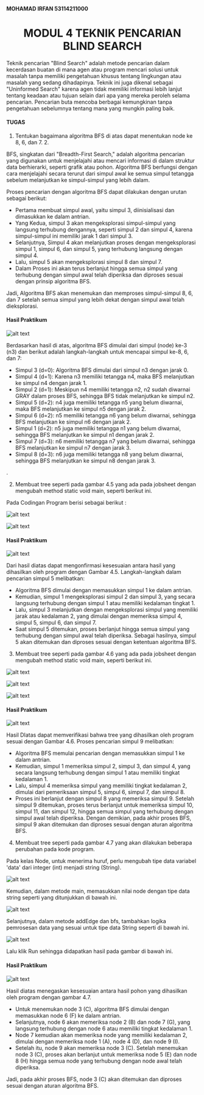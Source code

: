 #### MOHAMAD IRFAN 53114211000

<center><h1>MODUL 4 TEKNIK PENCARIAN BLIND SEARCH</h1></center>
Teknik pencarian "Blind Search" adalah metode pencarian dalam kecerdasan buatan di mana agen atau program mencari solusi untuk masalah tanpa memiliki pengetahuan khusus tentang lingkungan atau masalah yang sedang dihadapinya. Teknik ini juga dikenal sebagai "Uninformed Search" karena agen tidak memiliki informasi lebih lanjut tentang keadaan atau tujuan selain dari apa yang mereka peroleh selama pencarian. Pencarian buta mencoba berbagai kemungkinan tanpa pengetahuan sebelumnya tentang mana yang mungkin paling baik.

#### TUGAS
  1. Tentukan bagaimana algoritma BFS di atas dapat menentukan node ke 8, 6, dan 7. 2. 


BFS, singkatan dari "Breadth-First Search," adalah algoritma pencarian yang digunakan untuk menjelajahi atau mencari informasi di dalam struktur data berhierarki, seperti grafik atau pohon. Algoritma BFS berfungsi dengan cara menjelajahi secara terurut dari simpul awal ke semua simpul tetangga sebelum melanjutkan ke simpul-simpul yang lebih dalam.

Proses pencarian dengan algoritma BFS dapat dilakukan dengan urutan sebagai berikut:

- Pertama membuat simpul awal, yaitu simpul 3, diinisialisasi dan dimasukkan ke dalam antrian.
- Yang Kedua, simpul 3 akan mengeksplorasi simpul-simpul yang langsung terhubung dengannya, seperti simpul 2 dan simpul 4, karena simpul-simpul ini memiliki jarak 1 dari simpul 3.
- Selanjutnya, Simpul 4 akan melanjutkan proses dengan mengeksplorasi simpul 1, simpul 6, dan simpul 5, yang terhubung langsung dengan simpul 4.
- Lalu, simpul 5 akan mengeksplorasi simpul 8 dan simpul 7.
- Dalam Proses ini akan terus berlanjut hingga semua simpul yang terhubung dengan simpul awal telah diperiksa dan diproses sesuai dengan prinsip algoritma BFS.

Jadi, Algoritma BFS akan menemukan dan memproses simpul-simpul 8, 6, dan 7 setelah semua simpul yang lebih dekat dengan simpul awal telah dieksplorasi.

#### Hasil Praktikum

![alt text](https://github.com/mhdirfan17/ARTIFICIAL-INTELLIGENCE-AND-APPLICATION/blob/main/hasil%20no1.png)

Berdasarkan hasil di atas, algoritma BFS dimulai dari simpul (node) ke-3 (n3) dan berikut adalah langkah-langkah untuk mencapai simpul ke-8, 6, dan 7:
- Simpul 3 (d=0): Algoritma BFS dimulai dari simpul n3 dengan jarak 0.
- Simpul 4 (d=1): Karena n3 memiliki tetangga n4, maka BFS melanjutkan ke simpul n4 dengan jarak 1.
- Simpul 2 (d=1): Meskipun n4 memiliki tetangga n2, n2 sudah diwarnai GRAY dalam proses BFS, sehingga BFS tidak melanjutkan ke simpul n2.
- Simpul 5 (d=2): n4 juga memiliki tetangga n5 yang belum diwarnai, maka BFS melanjutkan ke simpul n5 dengan jarak 2.
- Simpul 6 (d=2): n5 memiliki tetangga n6 yang belum diwarnai, sehingga BFS melanjutkan ke simpul n6 dengan jarak 2.
- Simpul 1 (d=2): n5 juga memiliki tetangga n1 yang belum diwarnai, sehingga BFS melanjutkan ke simpul n1 dengan jarak 2.
- Simpul 7 (d=3): n6 memiliki tetangga n7 yang belum diwarnai, sehingga BFS melanjutkan ke simpul n7 dengan jarak 3.
- Simpul 8 (d=3): n6 juga memiliki tetangga n8 yang belum diwarnai, sehingga BFS melanjutkan ke simpul n8 dengan jarak 3.

.

2. Membuat tree seperti pada gambar 4.5 yang ada pada jobsheet dengan mengubah method static void main, seperti berikut ini.

Pada Codingan Program berisi sebagai berikut :

![alt text](https://github.com/mhdirfan17/ARTIFICIAL-INTELLIGENCE-AND-APPLICATION/blob/main/code%20no%202-1.png)

![alt text](https://github.com/mhdirfan17/ARTIFICIAL-INTELLIGENCE-AND-APPLICATION/blob/main/code%20no%202-2.png)

#### Hasil Praktikum

![alt text](https://github.com/mhdirfan17/ARTIFICIAL-INTELLIGENCE-AND-APPLICATION/blob/main/hasil%20no2.png)

Dari hasil diatas dapat mengonfirmasi kesesuaian antara hasil yang dihasilkan oleh program dengan Gambar 4.5. Langkah-langkah dalam pencarian simpul 5 melibatkan:
- Algoritma BFS dimulai dengan memasukkan simpul 1 ke dalam antrian.
- Kemudian, simpul 1 mengeksplorasi simpul 2 dan simpul 3, yang secara langsung terhubung dengan simpul 1 atau memiliki kedalaman tingkat 1.
- Lalu, simpul 3 melanjutkan dengan mengeksplorasi simpul yang memiliki jarak atau kedalaman 2, yang dimulai dengan memeriksa simpul 4, simpul 5, simpul 6, dan simpul 7.
- Saat simpul 5 ditemukan, proses berlanjut hingga semua simpul yang terhubung dengan simpul awal telah diperiksa. Sebagai hasilnya, simpul 5 akan ditemukan dan diproses sesuai dengan ketentuan algoritma BFS.

3.	Membuat tree seperti pada gambar 4.6 yang ada pada jobsheet dengan mengubah method static void main, seperti berikut ini.

![alt text](https://github.com/mhdirfan17/ARTIFICIAL-INTELLIGENCE-AND-APPLICATION/blob/main/code%20no%203-1.png)

![alt text](https://github.com/mhdirfan17/ARTIFICIAL-INTELLIGENCE-AND-APPLICATION/blob/main/code%20no%203-2.png)

![alt text](https://github.com/mhdirfan17/ARTIFICIAL-INTELLIGENCE-AND-APPLICATION/blob/main/code%20no%203-3.png)

#### Hasil Praktikum

![alt text](https://github.com/mhdirfan17/ARTIFICIAL-INTELLIGENCE-AND-APPLICATION/blob/main/hasil%20no3.png)

Hasil DIatas dapat memverifikasi bahwa tree yang dihasilkan oleh program sesuai dengan Gambar 4.6. Proses pencarian simpul 9 melibatkan:
- Algoritma BFS memulai pencarian dengan memasukkan simpul 1 ke dalam antrian.
- Kemudian, simpul 1 memeriksa simpul 2, simpul 3, dan simpul 4, yang secara langsung terhubung dengan simpul 1 atau memiliki tingkat kedalaman 1.
- Lalu, simpul 4 memeriksa simpul yang memiliki tingkat kedalaman 2, dimulai dari pemeriksaan simpul 5, simpul 6, simpul 7, dan simpul 8.
- Proses ini berlanjut dengan simpul 8 yang memeriksa simpul 9. Setelah simpul 9 ditemukan, proses terus berlanjut untuk memeriksa simpul 10, simpul 11, dan simpul 12, hingga semua simpul yang terhubung dengan simpul awal telah diperiksa. Dengan demikian, pada akhir proses BFS, simpul 9 akan ditemukan dan diproses sesuai dengan aturan algoritma BFS.

4.	Membuat tree seperti pada gambar 4.7 yang akan dilakukan beberapa perubahan pada kode program.

Pada kelas Node, untuk menerima huruf, perlu mengubah tipe data variabel 'data' dari integer (int) menjadi string (String).

![alt text](https://github.com/mhdirfan17/ARTIFICIAL-INTELLIGENCE-AND-APPLICATION/blob/main/code%20no%204-1.png)

Kemudian, dalam metode main, memasukkan nilai node dengan tipe data string seperti yang ditunjukkan di bawah ini.

![alt text](https://github.com/mhdirfan17/ARTIFICIAL-INTELLIGENCE-AND-APPLICATION/blob/main/code%20no%20%204-2.png)

Selanjutnya, dalam metode addEdge dan bfs, tambahkan logika pemrosesan data yang sesuai untuk tipe data String seperti di bawah ini.

![alt text](https://github.com/mhdirfan17/ARTIFICIAL-INTELLIGENCE-AND-APPLICATION/blob/main/code%20no%204-3.png)

Lalu klik Run sehingga didapatkan hasil pada gambar di bawah ini.

#### Hasil Praktikum

![alt text](https://github.com/mhdirfan17/ARTIFICIAL-INTELLIGENCE-AND-APPLICATION/blob/main/hasil%20no4.png)

Hasil diatas menegaskan kesesuaian antara hasil pohon yang dihasilkan oleh program dengan gambar 4.7. 
- Untuk menemukan node 3 (C), algoritma BFS dimulai dengan memasukkan node 6 (F) ke dalam antrian. 
- Selanjutnya, node 6 akan memeriksa node 2 (B) dan node 7 (G), yang langsung terhubung dengan node 6 atau memiliki tingkat kedalaman 1. 
- Node 7 kemudian akan memeriksa node yang memiliki kedalaman 2, dimulai dengan memeriksa node 1 (A), node 4 (D), dan node 9 (I).
- Setelah itu, node 9 akan memeriksa node 3 (C). Setelah menemukan node 3 (C), proses akan berlanjut untuk memeriksa node 5 (E) dan node 8 (H) hingga semua node yang terhubung dengan node awal telah diperiksa.

Jadi, pada akhir proses BFS, node 3 (C) akan ditemukan dan diproses sesuai dengan aturan algoritma BFS.
